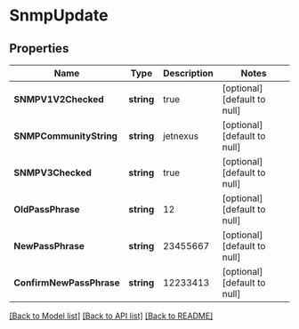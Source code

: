 # SnmpUpdate

## Properties
Name | Type | Description | Notes
------------ | ------------- | ------------- | -------------
**SNMPV1V2Checked** | **string** | true | [optional] [default to null]
**SNMPCommunityString** | **string** | jetnexus | [optional] [default to null]
**SNMPV3Checked** | **string** | true | [optional] [default to null]
**OldPassPhrase** | **string** | 12 | [optional] [default to null]
**NewPassPhrase** | **string** | 23455667 | [optional] [default to null]
**ConfirmNewPassPhrase** | **string** | 12233413 | [optional] [default to null]

[[Back to Model list]](../README.md#documentation-for-models) [[Back to API list]](../README.md#documentation-for-api-endpoints) [[Back to README]](../README.md)

